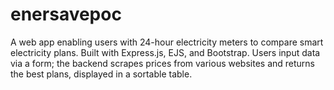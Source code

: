# enersavepoc
A web app enabling users with 24-hour electricity meters to compare smart electricity plans. Built with Express.js, EJS, and Bootstrap. Users input data via a form; the backend scrapes prices from various websites and returns the best plans, displayed in a sortable table.
